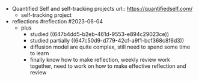 - Quantified Self and self-tracking projects
  url:: https://quantifiedself.com/
	- self-tracking project
- reflections  #reflection #2023-06-04
	- plus
		- studied ((647b4dd5-b2eb-461d-9553-e894c29023ce))
		- studied partially ((647c50d9-d779-42cf-a9f1-bcf368c8f6d3))
		- diffusion model are quite complex, still need to spend some time to learn
		- finally know how to make reflection, weekly review work together, need to work on how to make effective reflection and review